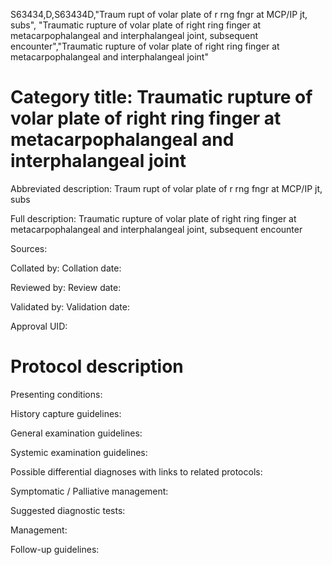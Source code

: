 S63434,D,S63434D,"Traum rupt of volar plate of r rng fngr at MCP/IP jt, subs", "Traumatic rupture of volar plate of right ring finger at metacarpophalangeal and interphalangeal joint, subsequent encounter","Traumatic rupture of volar plate of right ring finger at metacarpophalangeal and interphalangeal joint"
# Category title: Traumatic rupture of volar plate of right ring finger at metacarpophalangeal and interphalangeal joint

Abbreviated description: Traum rupt of volar plate of r rng fngr at MCP/IP jt, subs

Full description: Traumatic rupture of volar plate of right ring finger at metacarpophalangeal and interphalangeal joint, subsequent encounter

Sources:

Collated by:
Collation date:

Reviewed by:
Review date:

Validated by:
Validation date:

Approval UID:

# Protocol description

Presenting conditions:

History capture guidelines:

General examination guidelines:

Systemic examination guidelines:

Possible differential diagnoses with links to related protocols:

Symptomatic / Palliative management:

Suggested diagnostic tests:

Management:

Follow-up guidelines:
